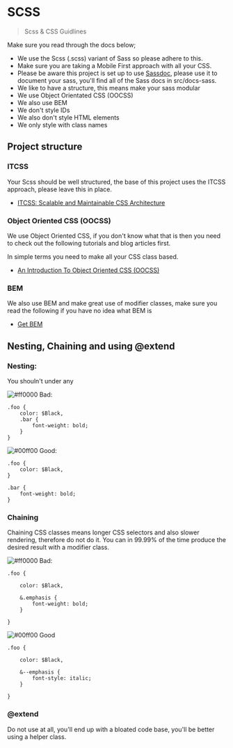 # SCSS

> Scss & CSS Guidlines

Make sure you read through the docs below;

- We use the Scss (.scss) variant of Sass so please adhere to this.
- Make sure you are taking a Mobile First approach with all your CSS.
- Please be aware this project is set up to use [Sassdoc](http://sassdoc.com/), please use it to document your sass, you'll find all of the Sass docs in src/docs-sass.
- We like to have a structure, this means make your sass modular
- We use Object Orientated CSS (OOCSS)
- We also use BEM
- We don't style IDs
- We also don't style HTML elements
- We only style with class names

## Project structure

### ITCSS

Your Scss should be well structured, the base of this project uses the ITCSS approach, please leave this in place.

- [ITCSS: Scalable and Maintainable CSS Architecture](https://www.xfive.co/blog/itcss-scalable-maintainable-css-architecture/)

### Object Oriented CSS (OOCSS)
We use Object Oriented CSS, if you don't know what that is then you need to check out the following tutorials and blog articles first.

In simple terms you need to make all your CSS class based.

 - [An Introduction To Object Oriented CSS (OOCSS)
 ](https://www.smashingmagazine.com/2011/12/an-introduction-to-object-oriented-css-oocss/)


### BEM
We also use BEM and make great use of modifier classes, make sure you read the following if you have no idea what BEM is

- [Get BEM](http://getbem.com/introduction/)

## Nesting, Chaining and using @extend

### Nesting:
You shouln't under any

![#ff0000](https://placehold.it/15/ff0000/000000?text=+) Bad:
```
.foo {
	color: $Black,
	.bar {
		font-weight: bold;
	}
}
```

![#00ff00](https://placehold.it/15/00ff00/000000?text=+) Good:
```
.foo {
	color: $Black,
}

.bar {
	font-weight: bold;
}
```

### Chaining

Chaining CSS classes means longer CSS selectors and also slower rendering, therefore do not do it. You can in 99.99% of the time produce the desired result with a modifier class. 

![#ff0000](https://placehold.it/15/ff0000/000000?text=+) Bad:
```
.foo {

	color: $Black,

	&.emphasis {
		font-weight: bold;
	}

}
```

![#00ff00](https://placehold.it/15/00ff00/000000?text=+) Good
```
.foo {
	
	color: $Black,
	
	&--emphasis {
		font-style: italic;
	}

}
```

### @extend

Do not use at all, you'll end up with a bloated code base, you'll be better using a helper class.
